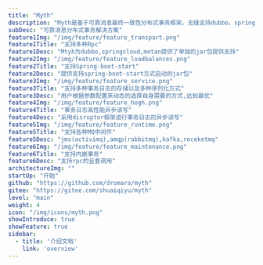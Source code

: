 ```yaml
---
title: "Myth"
description: "Myth是基于可靠消息最终一致性分布式事务框架，无缝支持dubbo，springcloud,motan等rpc框架的微服务"
subDesc: "可靠消息分布式事务解决方案"
feature1Img: "/img/feature/feature_transpart.png"
feature1Title: "支持多种Rpc"
feature1Desc: "Mtyh为dubbo,springcloud,motan提供了单独的jar包提供支持"
feature2Img: "/img/feature/feature_loadbalances.png"
feature2Title: "支持Spring-boot-start"
feature2Desc: "提供支持spring-boot-start方式启动的jar包"
feature3Img: "/img/feature/feature_service.png"
feature3Title: "支持多种事务日志的存储以及多种序列化方式"
feature3Desc: "用户根据参数配置来动态的选择自身需要的方式,达到最优"
feature4Img: "/img/feature/feature_hogh.png"
feature4Title: "事务日志高性能异步读写"
feature4Desc: "采用disruptor框架进行事务日志的异步读写"
feature5Img: "/img/feature/feature_runtime.png"
feature5Title: "支持各种MQ中间件"
feature5Desc: "jms(activimq),amqp(rabbitmq),kafka,roceketmq"
feature6Img: "/img/feature/feature_maintenance.png"
feature6Title: "支持内嵌事务"
feature6Desc: "支持rpc的且套调用"
architectureImg: ""
startUp: "开始"
github: "https://github.com/dromara/myth"
gitee: "https://gitee.com/shuaiqiyu/myth"
level: "main"
weight: 4
icon: "/img/icons/myth.png"
showIntroduce: true
showFeature: true
sidebar:
  - title: '介绍文档'  	
    link: 'overview'
---
```


